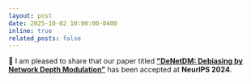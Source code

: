 ```yaml
---
layout: post
date: 2025-10-02 10:00:00-0400
inline: true
related_posts: false
---
```


🎉 I am pleased to share that our paper titled **["DeNetDM: Debiasing by Network Depth Modulation"](https://vssilpa.github.io/denetdm/)** has been accepted at **NeurIPS 2024**.


